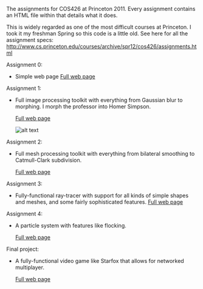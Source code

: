 The assignments for COS426 at Princeton 2011. Every assignment contains an
HTML file within that details what it does.

This is widely regarded as one of the most difficult courses at Princeton.
I took it my freshman Spring so this code is a little old. See here for all
the assignment specs:
http://www.cs.princeton.edu/courses/archive/spr12/cos426/assignments.html


Assignment 0:
 - Simple web page
   [Full web page](http://cdn.rawgit.com/iamnotnader/computer_graphics/master/nbal_cos426_assignment0/writeup.html)
 
  
Assignment 1:
 - Full image processing toolkit with everything from Gaussian blur to morphing.
   I morph the professor into Homer Simpson.

   [Full web page](http://cdn.rawgit.com//iamnotnader/computer_graphics/master/nbal_cos426_assignment1/writeup.html)

   ![alt text](http://cdn.rawgit.com//iamnotnader/computer_graphics/master/nbal_cos426_assignment1/art/Szymon%20Simpson.gif)


Assignment 2:
 - Full mesh processing toolkit with everything from bilateral smoothing to
   Catmull-Clark subdivision.

   [Full web page](http://cdn.rawgit.com/iamnotnader/computer_graphics/master/nbal_cos426_assignment2%202/writeup.html)


Assignment 3:
 - Fully-functional ray-tracer with support for all kinds of simple shapes and
   meshes, and some fairly sophisticated features.
   [Full web page](http://cdn.rawgit.com/iamnotnader/computer_graphics/master/nbal_cos426_assignment3/writeup2.html)


Assignment 4:
 - A particle system with features like flocking.

   [Full web page](http://cdn.rawgit.com/iamnotnader/computer_graphics/master/nbal_cos426_assignment4/writeup.html)
 
 
Final project:
 - A fully-functional video game like Starfox that allows for networked multiplayer.

   [Full web page](http://cdn.rawgit.com/iamnotnader/computer_graphics/master/FINAL_PROJECT/trunk/writeup.html)


